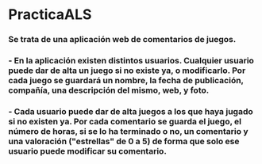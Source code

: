 # PracticaALS

### Se trata de una aplicación web de comentarios de juegos.

### - En la aplicación existen distintos usuarios. Cualquier usuario puede dar de alta un juego si no existe ya, o modificarlo. Por cada juego  se guardará un nombre, la fecha de publicación, compañía, una descripción del mismo, web, y foto.

### - Cada usuario puede dar de alta juegos a los que haya jugado si no existen ya. Por cada comentario se guarda el juego, el número de horas, si se lo ha terminado o no, un comentario y una valoración ("estrellas" de 0 a 5) de forma que solo ese usuario puede modificar su comentario.
